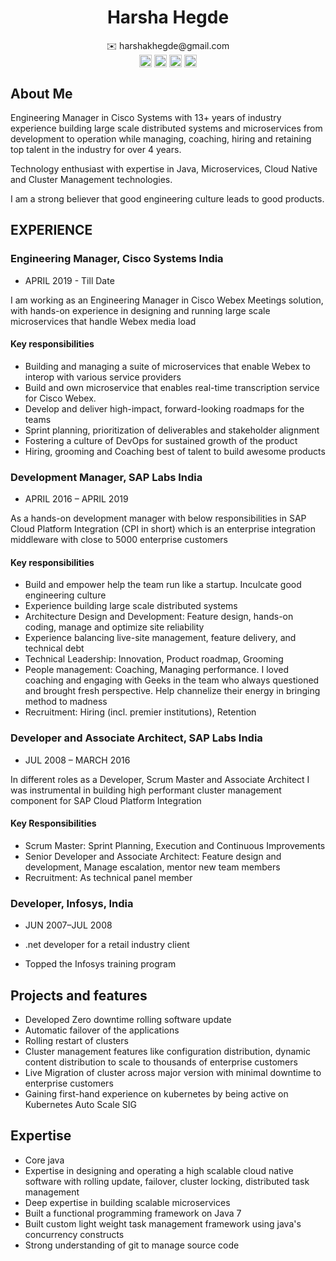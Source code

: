 <h1 align="center">Harsha Hegde</h1>
<p align="center">
✉️ harshakhegde@gmail.com
<br>
<a href="https://dev.to/harshakhegde" target="blank"><img align="center" src="https://cdn.jsdelivr.net/npm/simple-icons@3.0.1/icons/dev-dot-to.svg" alt="harshakhegde" height="20" width="20" /></a>
<a href="https://twitter.com/harshahegdek" target="blank"><img align="center" src="https://cdn.jsdelivr.net/npm/simple-icons@3.0.1/icons/twitter.svg" alt="harshahegdek" height="20" width="20" /></a>
<a href="https://linkedin.com/in/harshakhegde" target="blank"><img align="center" src="https://cdn.jsdelivr.net/npm/simple-icons@3.0.1/icons/linkedin.svg" alt="harshakhegde" height="20" width="20" /></a>
<a href="https://medium.com/@harshakhegde" target="blank"><img align="center" src="https://cdn.jsdelivr.net/npm/simple-icons@3.0.1/icons/medium.svg" alt="@harshakhegde" height="20" width="20" /></a>
</p>

## About Me
Engineering Manager in Cisco Systems with 13+ years of industry experience building large scale distributed systems and microservices from development to operation while managing, coaching, hiring and retaining top talent in the industry for over 4 years.

Technology enthusiast with expertise in Java, Microservices, Cloud Native and Cluster Management technologies.

I am a strong believer that good engineering culture leads to good products.

## EXPERIENCE

### Engineering Manager, Cisco Systems India
- APRIL 2019 - Till Date

I am working as an Engineering Manager in Cisco Webex Meetings solution, with hands-on experience in designing and running large scale microservices that handle Webex media load

#### Key responsibilities

- Building and managing a suite of microservices that enable Webex to interop with various service providers
- Build and own microservice that enables real-time transcription service for Cisco Webex.
- Develop and deliver high-impact, forward-looking roadmaps for the teams
- Sprint planning, prioritization of deliverables and stakeholder alignment
- Fostering a culture of DevOps for sustained growth of the product
- Hiring, grooming and Coaching best of talent to build awesome products


### Development Manager, SAP Labs India
- APRIL 2016 – APRIL 2019

As a hands-on development manager with below responsibilities in SAP Cloud Platform Integration (CPI in short) which is an enterprise integration middleware with close to 5000 enterprise customers

#### Key responsibilities

- Build and empower help the team run like a startup. Inculcate good engineering culture
- Experience building large scale distributed systems
- Architecture Design and Development: Feature design, hands-on coding, manage and optimize site reliability
- Experience balancing live-site management, feature delivery, and technical debt
- Technical Leadership: Innovation, Product roadmap, Grooming
- People management: Coaching, Managing performance. I loved coaching and engaging with Geeks in the team who always questioned and brought fresh perspective. Help channelize their energy in bringing method to madness
- Recruitment: Hiring (incl. premier institutions), Retention

### Developer and Associate Architect,  SAP Labs India
- JUL 2008 – MARCH 2016

In different roles as a Developer, Scrum Master and Associate Architect I was instrumental in building high performant cluster management component for SAP Cloud Platform Integration

#### Key Responsibilities

- Scrum Master: Sprint Planning, Execution and Continuous Improvements
- Senior Developer and Associate Architect: Feature design and development, Manage escalation, mentor new team members
- Recruitment: As technical panel member

### Developer, Infosys, India
- JUN 2007–JUL 2008

- .net developer for a retail industry client
- Topped the Infosys training program

## Projects and features

- Developed Zero downtime rolling software update
- Automatic failover of the applications
- Rolling restart of clusters
- Cluster management features like configuration distribution, dynamic content distribution to scale to thousands of enterprise customers
- Live Migration of cluster across major version with minimal downtime to enterprise customers
- Gaining first-hand experience on kubernetes by being active on Kubernetes Auto Scale SIG

## Expertise

- Core java
- Expertise in designing and operating a high scalable cloud native software with rolling update, failover, cluster locking, distributed task management
- Deep expertise in building scalable microservices
- Built a functional programming framework on Java 7
- Built custom light weight task management framework using java&#39;s concurrency constructs
- Strong understanding of git to manage source code